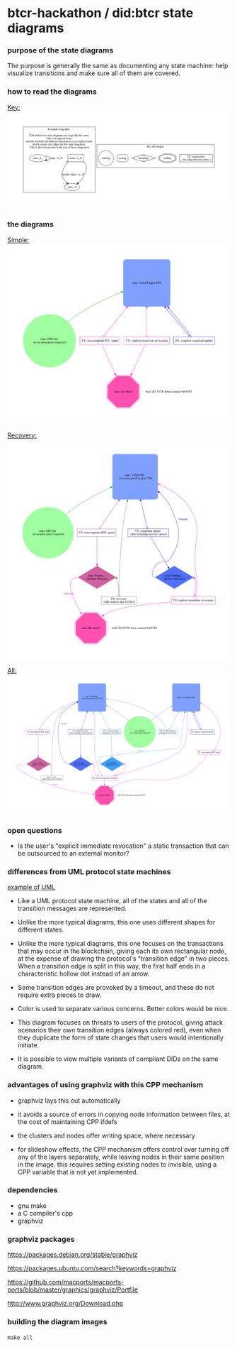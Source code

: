 # btcr-hackathon / did:btcr state diagrams

### purpose of the state diagrams

The purpose is generally the same as documenting any state machine:
help visualize transitions and make sure all of them are covered.

### how to read the diagrams

[Key:](images/btcr-state-diagram-key.png)
![alt text](images/btcr-state-diagram-key.png)

### the diagrams

[Simple:](images/btcr-state-diagram-simple.png)
![alt text](images/btcr-state-diagram-simple.png)

[Recovery:](images/btcr-state-diagram-recovery.png)
![alt text](images/btcr-state-diagram-recovery.png)

[All:](images/btcr-state-diagram-all.png)
![alt text](images/btcr-state-diagram-all.png)

### open questions

* Is the user's "explicit immediate revocation" a static transaction
  that can be outsourced to an external monitor?

### differences from UML protocol state machines

[example of UML](http://www.uml-diagrams.org/protocol-state-machine-diagrams.html)

* Like a UML protocol state machine, all of the states and all of the
  transition messages are represented.

* Unlike the more typical diagrams, this one uses different shapes for
  different states.

* Unlike the more typical diagrams, this one focuses on the
  transactions that may occur in the blockchain, giving each its own
  rectangular node, at the expense of drawing the protocol's
  "transition edge" in two pieces.  When a transition edge is split in
  this way, the first half ends in a characteristic hollow dot instead
  of an arrow.

* Some transition edges are provoked by a timeout, and these do not
  require extra pieces to draw.

* Color is used to separate various concerns.  Better colors would be
  nice.

* This diagram focuses on threats to users of the protocol, giving
  attack scenarios their own transition edges (always colored red),
  even when they duplicate the form of state changes that users would
  intentionally initiate.

* It is possible to view multiple variants of compliant DIDs on the
  same diagram.

### advantages of using graphviz with this CPP mechanism

* graphviz lays this out automatically

* it avoids a source of errors in copying node information between
  files, at the cost of maintaining CPP ifdefs

* the clusters and nodes offer writing space, where necessary

* for slideshow effects, the CPP mechanism offers control over turning
  off any of the layers separately, while leaving nodes in their same
  position in the image.  this requires setting existing nodes to
  invisible, using a CPP variable that is not yet implemented.

### dependencies

* gnu make
* a C compiler's cpp
* graphviz

### graphviz packages

https://packages.debian.org/stable/graphviz

https://packages.ubuntu.com/search?keywords=graphviz

https://github.com/macports/macports-ports/blob/master/graphics/graphviz/Portfile

http://www.graphviz.org/Download.php

### building the diagram images

`make all`
